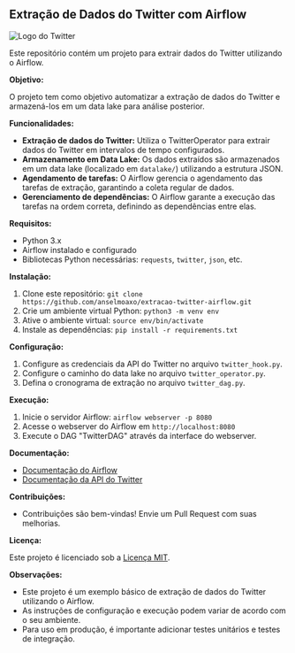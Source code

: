 ## Extração de Dados do Twitter com Airflow

![Logo do Twitter](/home/anselmo/airflow_twitter/imagem_readme/data_LAKE.jpg)

Este repositório contém um projeto para extrair dados do Twitter utilizando o Airflow.

**Objetivo:**

O projeto tem como objetivo automatizar a extração de dados do Twitter e armazená-los em um data lake para análise posterior.

**Funcionalidades:**

- **Extração de dados do Twitter:**  Utiliza o TwitterOperator para extrair dados do Twitter em intervalos de tempo configurados.
- **Armazenamento em Data Lake:** Os dados extraídos são armazenados em um data lake (localizado em `datalake/`) utilizando a estrutura JSON.
- **Agendamento de tarefas:** O Airflow gerencia o agendamento das tarefas de extração, garantindo a coleta regular de dados.
- **Gerenciamento de dependências:** O Airflow garante a execução das tarefas na ordem correta, definindo as dependências entre elas.

**Requisitos:**

- Python 3.x
- Airflow instalado e configurado
- Bibliotecas Python necessárias: `requests`, `twitter`, `json`, etc.

**Instalação:**

1. Clone este repositório: `git clone https://github.com/anselmoaxo/extracao-twitter-airflow.git`
2. Crie um ambiente virtual Python: `python3 -m venv env`
3. Ative o ambiente virtual: `source env/bin/activate`
4. Instale as dependências: `pip install -r requirements.txt`

**Configuração:**

1. Configure as credenciais da API do Twitter no arquivo `twitter_hook.py`.
2. Configure o caminho do data lake no arquivo `twitter_operator.py`.
3. Defina o cronograma de extração no arquivo `twitter_dag.py`.

**Execução:**

1. Inicie o servidor Airflow: `airflow webserver -p 8080`
2. Acesse o webserver do Airflow em `http://localhost:8080`
3. Execute o DAG "TwitterDAG" através da interface do webserver.

**Documentação:**

- [Documentação do Airflow](https://airflow.apache.org/docs/stable/)
- [Documentação da API do Twitter](https://developer.twitter.com/en/docs/twitter-api)

**Contribuições:**

- Contribuições são bem-vindas! Envie um Pull Request com suas melhorias.

**Licença:**

Este projeto é licenciado sob a [Licença MIT](LICENSE).

**Observações:**

- Este projeto é um exemplo básico de extração de dados do Twitter utilizando o Airflow.
- As instruções de configuração e execução podem variar de acordo com o seu ambiente.
- Para uso em produção, é importante adicionar testes unitários e testes de integração.
